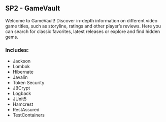 ## SP2 - GameVault

Welcome to GameVault! Discover in-depth information on different video game titles, such as storyline, ratings and other player’s reviews.
Here you can search for classic favorites, latest releases or explore and find hidden gems.

### Includes:

- Jackson
- Lombok
- Hibernate
- Javalin
- Token Security
- JBCrypt
- Logback
- JUnit5
- Hamcrest
- RestAssured
- TestContainers